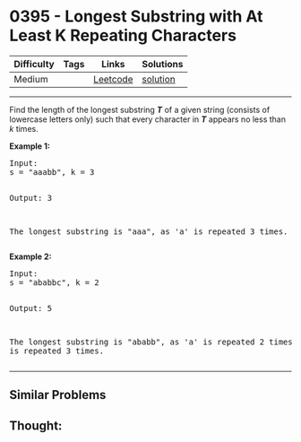 # 0395 - Longest Substring with At Least K Repeating Characters

Difficulty  | Tags | Links | Solutions
----------- | ---- | ----- | -----
Medium |  | [Leetcode](https://leetcode.com/problems/longest-substring-with-at-least-k-repeating-characters) | [solution](https://leetcode.com/problems/longest-substring-with-at-least-k-repeating-characters/solution/)


-----------

<p>
Find the length of the longest substring <b><i>T</i></b> of a given string (consists of lowercase letters only) such that every character in <b><i>T</i></b> appears no less than <i>k</i> times.
</p>

<p><b>Example 1:</b>
<pre>
Input:
s = "aaabb", k = 3

Output:
3

The longest substring is "aaa", as 'a' is repeated 3 times.
</pre>
</p>

<p><b>Example 2:</b>
<pre>
Input:
s = "ababbc", k = 2

Output:
5

The longest substring is "ababb", as 'a' is repeated 2 times and 'b' is repeated 3 times.
</pre>
</p>

-----------


## Similar Problems




## Thought:
